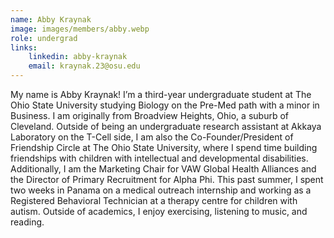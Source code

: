 ```yaml
---
name: Abby Kraynak
image: images/members/abby.webp
role: undergrad
links:
    linkedin: abby-kraynak
    email: kraynak.23@osu.edu
---
```


My name is Abby Kraynak! I’m a third-year undergraduate student at The Ohio State University studying Biology on the Pre-Med path with a minor in Business. I am originally from Broadview Heights, Ohio, a suburb of Cleveland. Outside of being an undergraduate research assistant at Akkaya Laboratory on the T-Cell side, I am also the Co-Founder/President of Friendship Circle at The Ohio State University, where I spend time building friendships with children with intellectual and developmental disabilities. Additionally, I am the Marketing Chair for VAW Global Health Alliances and the Director of Primary Recruitment for Alpha Phi. This past summer, I spent two weeks in Panama on a medical outreach internship and working as a Registered Behavioral Technician at a therapy centre for children with autism. Outside of academics, I enjoy exercising, listening to music, and reading.
